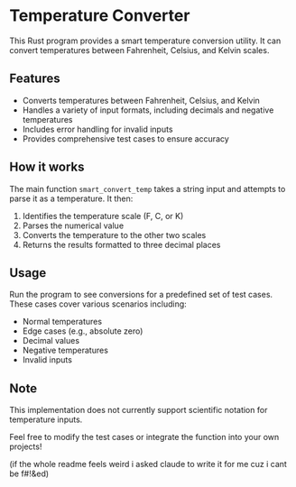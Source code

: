 # Temperature Converter

This Rust program provides a smart temperature conversion utility. It can convert temperatures between Fahrenheit, Celsius, and Kelvin scales.

## Features

- Converts temperatures between Fahrenheit, Celsius, and Kelvin
- Handles a variety of input formats, including decimals and negative temperatures
- Includes error handling for invalid inputs
- Provides comprehensive test cases to ensure accuracy

## How it works

The main function `smart_convert_temp` takes a string input and attempts to parse it as a temperature. It then:

1. Identifies the temperature scale (F, C, or K)
2. Parses the numerical value
3. Converts the temperature to the other two scales
4. Returns the results formatted to three decimal places

## Usage

Run the program to see conversions for a predefined set of test cases. These cases cover various scenarios including:

- Normal temperatures
- Edge cases (e.g., absolute zero)
- Decimal values
- Negative temperatures
- Invalid inputs

## Note

This implementation does not currently support scientific notation for temperature inputs.

Feel free to modify the test cases or integrate the function into your own projects!

(if the whole readme feels weird i asked claude to write it for me cuz i cant be f#!&ed)
